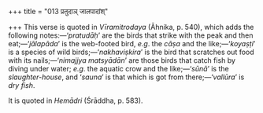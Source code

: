 +++
title = "013 प्रतुदाञ् जालपादांश्"

+++
This verse is quoted in *Vīramitrodaya* (Āhnika, p. 540), which adds the
following notes:—‘*pratudāḥ*’ are the birds that strike with the peak
and then eat;—‘*jālapāda*’ is the web-footed bird, *e.g*. the *cāṣa* and
the like;—‘*koyaṣṭi*’ is a species of wild birds;—‘*nakhaviṣkira*’ is
the bird that scratches out food with its nails;—‘*nimajjya matsyādān*’
are those birds that catch fish by diving under water; *e.g*. the
aquatic crow and the like;—‘*sūnā*’ is the *slaughter-house*, and
‘*sauna*’ is that which is got from there;—‘*vallūra*’ is *dry fish*.

It is quoted in *Hemādri* (Śrāddha, p. 583).


